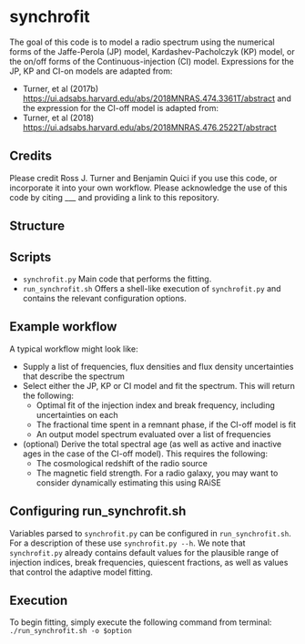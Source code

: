 # synchrofit
The goal of this code is to model a radio spectrum using the numerical forms of the Jaffe-Perola (JP) model, Kardashev-Pacholczyk (KP) model, or the on/off forms of the Continuous-injection (CI) model. Expressions for the JP, KP and CI-on models are adapted from: 
- Turner, et al (2017b) https://ui.adsabs.harvard.edu/abs/2018MNRAS.474.3361T/abstract 
and the expression for the CI-off model is adapted from:
- Turner, et al (2018) https://ui.adsabs.harvard.edu/abs/2018MNRAS.476.2522T/abstract

## Credits
Please credit Ross J. Turner and Benjamin Quici if you use this code, or incorporate it into your own workflow. Please acknowledge the use of this code by citing ___ and providing a link to this repository. 

## Structure

## Scripts
- `synchrofit.py` Main code that performs the fitting. 
- `run_synchrofit.sh` Offers a shell-like execution of `synchrofit.py` and contains the relevant configuration options.

## Example workflow

A typical workflow might look like:
   - Supply a list of frequencies, flux densities and flux density uncertainties that describe the spectrum
   - Select either the JP, KP or CI model and fit the spectrum. This will return the following:
       - Optimal fit of the injection index and break frequency, including uncertainties on each
       - The fractional time spent in a remnant phase, if the CI-off model is fit
       - An output model spectrum evaluated over a list of frequencies
   - (optional) Derive the total spectral age (as well as active and inactive ages in the case of the CI-off model). This requires the following:
       - The cosmological redshift of the radio source
       - The magnetic field strength. For a radio galaxy, you may want to consider dynamically estimating this using RAiSE

## Configuring run_synchrofit.sh
Variables parsed to `synchrofit.py` can be configured in `run_synchrofit.sh`. For a description of these use ```synchrofit.py --h```. We note that `synchrofit.py` already contains default values for the plausible range of injection indices, break frequencies, quiescent fractions, as well as values that control the adaptive model fitting. 

## Execution
To begin fitting, simply execute the following command from terminal: ```./run_synchrofit.sh -o $option```